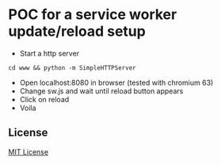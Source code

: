 # POC for a service worker update/reload setup

* Start a http server
```
cd www && python -m SimpleHTTPServer
```
* Open localhost:8080 in browser (tested with chromium 63)
* Change sw.js and wait until reload button appears
* Click on reload
* Voila

## License
[MIT License](license)
